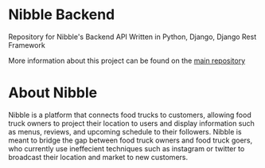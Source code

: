 # Nibble Backend
Repository for Nibble's Backend API
Written in Python, Django, Django Rest Framework

More information about this project can be found on the [main repository](https://github.com/cchyung/nibble/)

# About Nibble
Nibble is a platform that connects food trucks to customers, allowing food truck owners to project their location to users and display information such as menus, reviews, and upcoming schedule to their followers.  Nibble is meant to bridge the gap between food truck owners and food truck goers, who currently use ineffecient techniques such as instagram or twitter to broadcast their location and market to new customers.
